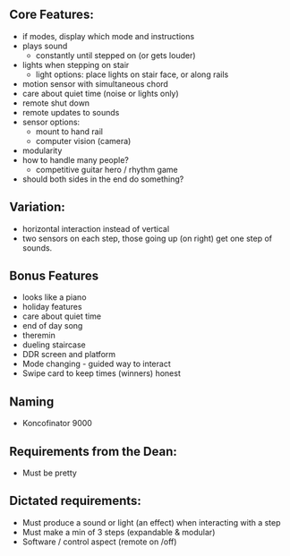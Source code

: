 ## Core Features:
- if modes, display which mode and instructions
- plays sound
   - constantly until stepped on (or gets louder)
- lights when stepping on stair
    - light options: place lights on stair face, or along rails
- motion sensor with simultaneous chord
- care about quiet time (noise or lights only)
- remote shut down
- remote updates to sounds
- sensor options:
  - mount to hand rail
  - computer vision (camera)
- modularity
- how to handle many people?
    - competitive guitar hero / rhythm game
- should both sides in the end do something?

## Variation:
- horizontal interaction instead of vertical
- two sensors on each step, those going up (on right) get one step of sounds.

## Bonus Features
- looks like a piano
- holiday features
- care about quiet time
- end of day song
- theremin
- dueling staircase
- DDR screen and platform
- Mode changing - guided way to interact
- Swipe card to keep times (winners) honest

## Naming
- Koncofinator 9000

## Requirements from the Dean:
- Must be pretty

## Dictated requirements:
- Must produce a sound or light (an effect) when interacting with a step
- Must make a min of 3 steps (expandable & modular)
- Software / control aspect (remote on /off)
